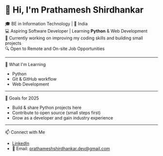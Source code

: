 # 👋 Hi, I'm Prathamesh Shirdhankar  

🎓 BE in Information Technology | 📍 India  
💻 Aspiring Software Developer | Learning **Python** & Web Development  
🌱 Currently working on improving my coding skills and building small projects  
🔍 Open to Remote and On-site Job Opportunities  

---

🚀 What I'm Learning  
- Python 
- Git & GitHub workflow  
- Web Development 

---

📌 Goals for 2025  
- Build & share Python projects here  
- Contribute to open source (small steps first)  
- Grow as a developer and gain industry experience  

---

📫 Connect with Me  
- [LinkedIn](https://www.linkedin.com/in/prathameshshirdhankar/)  
- 📧 Email: prathameshshirdhankar.dev@gmail.com 
